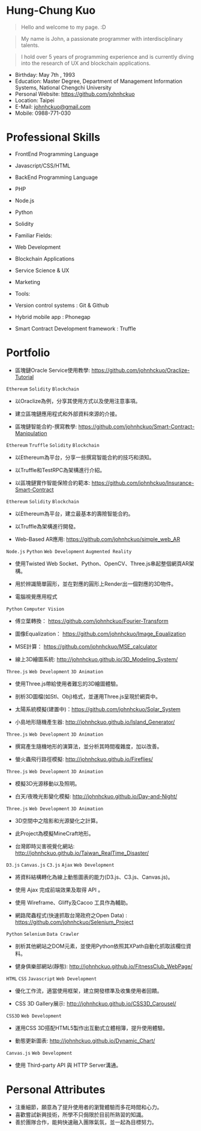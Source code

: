 # Hung-Chung Kuo

>Hello and welcome to my page. :D 

>My name is John, a passionate programmer with interdisciplinary talents.  

>I hold over 5 years of programming experience and is currently diving into the research of UX and blockchain applications. 

 - Birthday: May 7th , 1993
 - Education: Master Degree, Department of Management Information Systems, National Chengchi University
 - Personal Website: https://github.com/johnhckuo
 - Location: Taipei
 - E-Mail: johnhckuo@gmail.com
 - Mobile: 0988-771-030

# Professional Skills

 - FrontEnd Programming Language
  - Javascript/CSS/HTML
  
 - BackEnd Programming Language
  - PHP
  - Node.js
  - Python
  - Solidity
  
 - Familiar Fields: 
  - Web Development
  - Blockchain Applications
  - Service Science & UX
  - Marketing
 
 - Tools:
  - Version control systems : Git & Github
  - Hybrid mobile app : Phonegap
  - Smart Contract Development framework : Truffle

# Portfolio<br>

- 區塊鏈Oracle Service使用教學: https://github.com/johnhckuo/Oraclize-Tutorial
 
 `Ethereum` `Solidity` `Blockchain`
 
 - 以Oraclize為例，分享其使用方式以及使用注意事項。
 - 建立區塊鏈應用程式和外部資料來源的介接。
 
- 區塊鏈智能合約-撰寫教學: https://github.com/johnhckuo/Smart-Contract-Manipulation

 `Ethereum` `Truffle` `Solidity` `Blockchain`

 - 以Ethereum為平台，分享一些撰寫智能合約的技巧和須知。
 - 以Truffle和TestRPC為架構進行介紹。
 
- 以區塊鏈實作智能保險合約範本: https://github.com/johnhckuo/Insurance-Smart-Contract

 `Ethereum` `Solidity` `Blockchain`

 - 以Ethereum為平台，建立最基本的壽險智能合約。
 - 以Truffle為架構進行開發。
 
- Web-Based AR應用: https://github.com/johnhckuo/simple_web_AR

 `Node.js` `Python` `Web Development` `Augmented Reality`

 - 使用Twisted Web Socket、Python、OpenCV、Three.js串起整個網頁AR架構。
 - 用於辨識簡單圓形，並在對應的圓形上Render出一個對應的3D物件。

- 電腦視覺應用程式

 `Python` `Computer Vision`

 - 傅立葉轉換： https://github.com/johnhckuo/Fourier-Transform
 - 圖像Equalization： https://github.com/johnhckuo/Image_Equalization
 - MSE計算： https://github.com/johnhckuo/MSE_calculator

- 線上3D繪圖系統: http://johnhckuo.github.io/3D_Modeling_System/

 `Three.js` `Web Development` `3D Animation`

 - 使用Three.js帶給使用者難忘的3D繪圖體驗。
 - 剖析3D圖檔(如Stl、Obj)格式，並運用Three.js呈現於網頁中。

- 太陽系統模擬(建置中)：https://github.com/johnhckuo/Solar_System

- 小島地形隨機產生器: http://johnhckuo.github.io/Island_Generator/

 `Three.js` `Web Development` `3D Animation`

 - 撰寫產生隨機地形的演算法，並分析其時間複雜度，加以改善。
 
- 螢火蟲飛行路徑模擬: http://johnhckuo.github.io/Fireflies/

 `Three.js` `Web Development` `3D Animation`

 - 模擬3D光源移動以及照明。
 
- 白天/夜晚光影變化模擬: http://johnhckuo.github.io/Day-and-Night/

 `Three.js` `Web Development` `3D Animation`
 
 - 3D空間中之陰影和光源變化之計算。
 - 此Project為模擬MineCraft地形。
 
- 台灣即時災害視覺化網站: http://johnhckuo.github.io/Taiwan_RealTime_Disaster/

 `D3.js` `Canvas.js` `C3.js` `Ajax` `Web Development`
 
 - 將資料結構轉化為線上動態圖表的能力(D3.js、C3.js、Canvas.js)。
 - 使用 Ajax 完成前端效果及取得 API 。
 - 使用 Wireframe、Gliffy及Cacoo 工具作為輔助。
 
- 網路爬蟲程式(快速抓取台灣政府之Open Data) : https://github.com/johnhckuo/Selenium_Project

 `Python` `Selenium` `Data Crawler`

 - 剖析其他網站之DOM元素，並使用Python依照其XPath自動化抓取該欄位資料。
 
- 健身俱樂部網站(靜態): http://johnhckuo.github.io/FitnessClub_WebPage/

 `HTML` `CSS` `Javascript` `Web Development`

 - 優化工作流，適當使用框架，建立開發標準及收集使用者回饋。
 
- CSS 3D Gallery展示: http://johnhckuo.github.io/CSS3D_Carousel/

 `CSS3D` `Web Development`

 - 運用CSS 3D搭配HTML5製作出互動式立體相簿，提升使用體驗。
 
- 動態更新圖表: http://johnhckuo.github.io/Dynamic_Chart/

 `Canvas.js` `Web Development`

 - 使用 Third-party API 與 HTTP Server溝通。

# Personal Attributes 

 - 注重細節，願意為了提升使用者的瀏覽體驗而多花時間和心力。
 - 喜歡嘗試新興技術，所學不只侷限於目前所熟習的知識。
 - 善於團隊合作，能夠快速融入團隊氣氛，並一起為目標努力。

 
